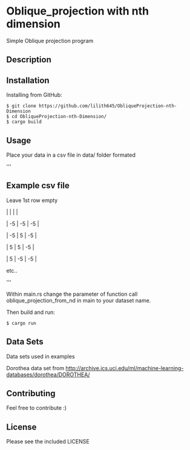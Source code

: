 # Oblique_projection with nth dimension
Simple Oblique projection program

## Description



## Installation

Installing from GitHub:

    $ git clone https://github.com/lilith645/ObliqueProjection-nth-Dimension
    $ cd ObliqueProjection-nth-Dimension/
    $ cargo build

## Usage

Place your data in a csv file in data/ folder formated

'''
## Example csv file
 Leave 1st row empty
 
|    |    |    |

| -5 | -5 | -5 |

| -5 |  5 | -5 |

|  5 |  5 | -5 |

|  5 | -5 | -5 |

 etc..
 
'''

Within main.rs change the parameter of function call oblique_projection_from_nd 
in main to your dataset name.

Then build and run:

    $ cargo run

## Data Sets

Data sets used in examples

Dorothea data set from
    http://archive.ics.uci.edu/ml/machine-learning-databases/dorothea/DOROTHEA/

## Contributing
Feel free to contribute :) 

## License
Please see the included LICENSE
